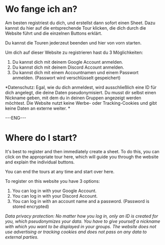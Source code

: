 # Wo fange ich an?

Am besten registriest du dich, und erstellst dann sofort einen Sheet. Dazu kannst du hier auf die entsprechende Tour klicken, die dich durch die Website führt und die einzelnen Buttons erklärt.

Du kannst die Touren jederzeut beenden und hier von vorn starten.

Um dich auf dieser Website zu registrieren hast du 3 Möglichkeiten:
1. Du kannst dich mit deinem Google Account anmelden.
2. Du kannst dich mit deinem Discord Account anmelden.
3. Du kannst dich mit einem Accountnamen und einem Passwort anmelden. (Passwort wird verschlüsselt gespeichert)

*Datenschutz: Egal, wie du dich anmeldest, wird ausschließlich eine ID für dich angelegt, die deine Daten pseudonymisiert. Du musst dir selbst einen Nickname geben, mit dem du in deinen Gruppen angezeigt werden möchtest. Die Website nutzt keine Werbe- oder Tracking-Cookies und gibt keine Daten an externe weiter. *

---ENG---

# Where do I start?

It's best to register and then immediately create a sheet. To do this, you can click on the appropriate tour here, which will guide you through the website and explain the individual buttons.

You can end the tours at any time and start over here.

To register on this website you have 3 options:
1. You can log in with your Google Account.
2. You can log in with your Discord Account.
3. You can log in with an account name and a password. (Password is stored encrypted)

*Data privacy protection: No matter how you log in, only an ID is created for you, which pseudonymizes your data. You have to give yourself a nickname with which you want to be displayed in your groups. The website does not use advertising or tracking cookies and does not pass on any data to external parties.*